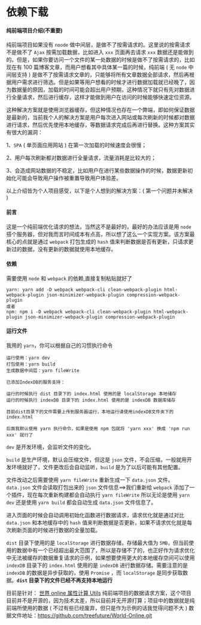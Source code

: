 # 依赖下载

#### 纯前端项目介绍(不重要)

纯前端项目如果没有 `noode` 做中间层，是做不了按需请求的。这里说的按需请求不是做不了 `Ajax` 按需加载数据，比如进入 `xxx` 页面再去请求 `xxx` 数据还是能做到的。但是，如果你要访问一个文件的某一处数据的时候是做不了按需请求的，比如现在有 100 篇博客文章，而用户想看其中具体某一篇的时候，纯前端 ( 无 `node` 中间层支持 ) 是做不了按需请求文章的，只能够将所有文章数据全部请求，然后再根据用户需求进行筛选。但是如果等用户想看的时候才进行数据加载就已经晚了，因为数据量的原因，加载的时间可能会超出用户预期，这种情况下就只有先对数据进行全量请求，然后进行缓存，这样才能做到用户在访问的时候能够快速定位资源。

这种解决方案就是使用浏览器缓存，但这种情况也存在一个弊端，即如何保证数据是最新的，当前我个人的解决方案是用户每次进入网站或每次刷新的时候都对数据进行请求，然后优先使用本地缓存，等数据请求完成后再进行替换。这种方案其实有很大的漏洞：

1、`SPA` ( 单页面应用网站 ) 在第一次加载的时候速度会很慢；

2、用户每次刷新都对数据进行全量请求，流量消耗是比较大的；

3、会造成网站数据的不稳定，比如用户在进行某些数据操作的时候，数据更新初始化可能会导致用户操作被重置导致用户体验差。

以上介绍皆为个人项目感受，以下是个人想到的解决方案：( 第一个问题并未解决 )

#### 前言

这是一个纯前端优化请求的想法，当然这不是最好的，最好的办法应该是用 `node` 搭个服务器，但对我而言时间成本有点高，所以想了这么一个实现方案。该方案最核心的点就是通过 `webpack` 打包生成的 `hash` 值来判断数据是否有更新，只请求更新过的数据，没有更新的数据就使用本地缓存。

#### 依赖

需要使用 `node` 和 `webpack` 的依赖,直接复制粘贴就好了

```
yarn: yarn add -D webpack webpack-cli clean-webpack-plugin html-webpack-plugin json-minimizer-webpack-plugin compression-webpack-plugin
或者
npm: npm i -D webpack webpack-cli clean-webpack-plugin html-webpack-plugin json-minimizer-webpack-plugin compression-webpack-plugin
```

#### 运行文件

我用的 `yarn`，你可以根据自己的习惯执行命令

```
运行使用：yarn dev
打包使用：yarn build
生成数据中间层：yarn fileWrite

已添加IndexDB的服务支持：

运行的时候执行 dist 目录下的 index.html 使用的是 localStorage 本地储存
运行的时候执行 indexDB 目录下的 index.html 使用的是 indexDB 数据库储存

目前dist目录下的文件需要上传到服务器运行，本地运行请使用indexDB文件夹下的index.html

后面我默认使用 yarn 执行命令，如果是使用 npm 包就将 'yarn xxx' 换成 'npm run xxx' 就行了
```

`dev` 是开发环境，会监听文件的变化。

`build` 是生产环境，默认会压缩文件，但这是 `json` 文件，不会压缩，一般就用开发环境就好了，文件更改后会自动监听，`build` 是为了以后可能有其他配置。

文件改动之后需要使用 `yarn fileWrite` 重新生成一下 `data.json` 文件。`data.json` 文件会读取打包出来的 `json` 文件信息==>我们重新给 `webpack` 添加了一个插件，现在每次重新构建都会自动执行 `yarn fileWrite` 所以无论是使用 `yarn dev` 还是使用 `yarn build` 都会自动生成 `data.json` 文件信息了。

进入页面的时候会自动调用初始化函数进行数据请求，请求优化就是通过对比 `data.json` 和本地缓存中的 `hash` 值来判断数据是否更新，如果不请求优化就是每次刷新页面的时候进行数据的全量加载。

`dist` 目录下使用的是 `localStorage` 进行数据存储，存储最大值为 `5MB`，但当前使用的数据中有一个已经超出最大范围了，所以是存储不了的，也正好作为请求优化中无法被缓存的数据重复请求的示例，如果想要使用更大的本地缓存空间可以使用 `indexDB` 目录下的 `index.html` 使用的是 `indexDB` 进行数据存储。需要注意的是 `indexDB` 的数据是异步获取的，使用 `Promise` ，而 `localStorage` 是同步获取数据。**`dist` 目录下的文件已经不再支持本地运行** 

目前是针对： [世界 online 属性计算 Utils](http://www.worldonlinetools.top/#/windows-home) 纯前端项目的数据请求方案，这个项目目前并不是开源的，因为技术太差，所以目前并无开源打算；项目中的数据就是纯前端所使用的数据 ( 不过有些已经废弃，但只是作为示例的话我觉得问题不大 ) 数据文件地址：<https://github.com/treefuture/World-Online.git>
